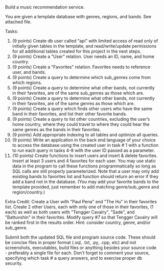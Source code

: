 Build a music recommendation service.

You are given a template database with genres, regions, and bands. See attached file.

Tasks:
  1. (9 points) Create db user called “api” with limited access of read only of initially given tables in the template, and read/write/update permissions for all additional tables created for this project in the next steps.
  2. (9 points) Create a "User" relation. User needs an ID, name, and home country.
  3. (9 points) Create a "Favorites" relation. Favorites needs to reference user, and bands.
  4. (9 points) Create a query to determine which sub_genres come from which regions.
  5. (9 points) Create a query to determine what other bands, not currently in their favorites, are of the same sub_genres as those which are.
  6. (9 points) Create a query to determine what other bands, not currently in their favorites, are of the same genres as those which are.
  7. (9 points) Create a query which finds other users who have the same band in their favorites, and list their other favorite bands.
  8. (9 points) Create a query to list other countries, excluding the user’s home country, where they could travel to where they could hear the same genres as the bands in their favorites.
  9. (9 points) Add appropriate indexing to all tables and optimize all queries.
  10. (9 points) Write an application in the back end language of your choice to access the database using the created user in task # 1 with a function to run each query in tasks 4-8 with the user ID passed as a parameter.
  11. (10 points) Create functions to insert users and insert & delete favorites. Insert at least 3 users and 4 favorites for each user. You may use static data in the program to call these functions programmatically so long as SQL calls are still properly parameterized. Note that a user may only add existing bands to favorites list and function should return an error if they add a band not in the database. (You may add your favorite bands to the template provided, just remember to add matching genre/sub_genre and region/country.)

Extra Credit: Create a User with "Paul Pena" and "The Hu" in their favorites list. Create 2 other Users, each with only one of those in their favorites, (1 each) as well as both users with "Tengger Cavalry", "Sade", and "Battuvshin" in their favorites. Modify query #7 so that Tengger Cavalry will be ranked first in the results order. Hint: consider country, genre, and/or sub_genre.

Submit both the updated SQL file and program source code. These should be concise files in proper format (.sql, .txt, .py, .cpp, etc) and not screenshots, executables, build files or anything besides your source code - preferably a single file for each. Don't forget to comment your source, specifying which task # a query answers, and to exercise proper db security.